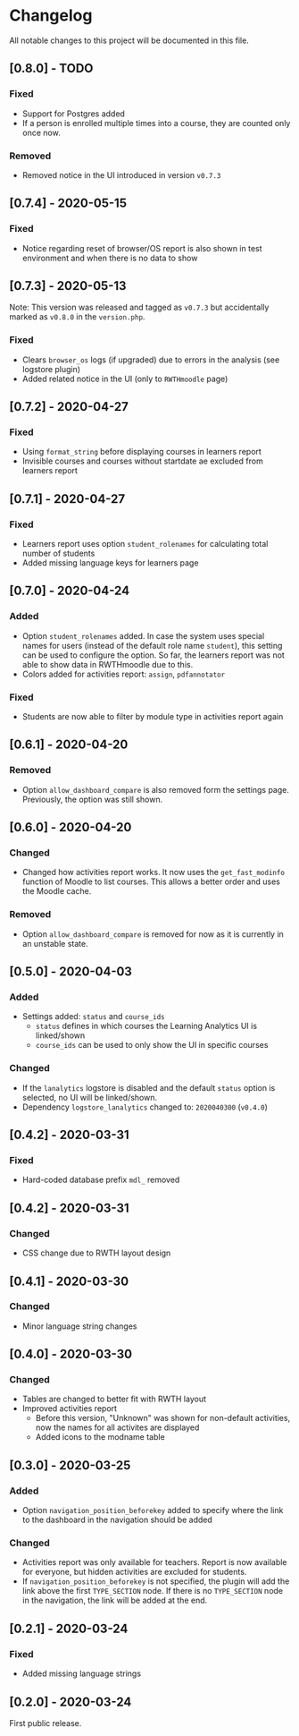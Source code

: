 # Changelog
All notable changes to this project will be documented in this file.

## [0.8.0] - TODO
### Fixed
- Support for Postgres added
- If a person is enrolled multiple times into a course, they are counted only once now.
### Removed
- Removed notice in the UI introduced in version `v0.7.3`

## [0.7.4] - 2020-05-15
### Fixed
- Notice regarding reset of browser/OS report is also shown in test environment and when there is no data to show

## [0.7.3] - 2020-05-13
Note: This version was released and tagged as `v0.7.3` but accidentally marked as `v0.8.0` in the `version.php`.
### Fixed
- Clears `browser_os` logs (if upgraded) due to errors in the analysis (see logstore plugin)
- Added related notice in the UI (only to `RWTHmoodle` page)

## [0.7.2] - 2020-04-27
### Fixed
- Using `format_string` before displaying courses in learners report
- Invisible courses and courses without startdate ae excluded from learners report

## [0.7.1] - 2020-04-27
### Fixed
- Learners report uses option `student_rolenames` for calculating total number of students
- Added missing language keys for learners page

## [0.7.0] - 2020-04-24
### Added
- Option `student_rolenames` added. In case the system uses special names for users (instead of the default role name `student`), this setting can be used to configure the option. So far, the learners report was not able to show data in RWTHmoodle due to this.
- Colors added for activities report: `assign`, `pdfannotator`
### Fixed
- Students are now able to filter by module type in activities report again

## [0.6.1] - 2020-04-20
### Removed
- Option `allow_dashboard_compare` is also removed form the settings page. Previously, the option was still shown.

## [0.6.0] - 2020-04-20
### Changed
- Changed how activities report works. It now uses the `get_fast_modinfo` function of Moodle to list courses. This allows a better order and uses the Moodle cache.
### Removed
- Option `allow_dashboard_compare` is removed for now as it is currently in an unstable state.

## [0.5.0] - 2020-04-03
### Added
- Settings added: `status` and `course_ids`
  - `status` defines in which courses the Learning Analytics UI is linked/shown
  - `course_ids` can be used to only show the UI in specific courses
### Changed
- If the `lanalytics` logstore is disabled and the default `status` option is selected, no UI will be linked/shown.
- Dependency `logstore_lanalytics` changed to: `2020040300` (`v0.4.0`)

## [0.4.2] - 2020-03-31
### Fixed
- Hard-coded database prefix `mdl_` removed

## [0.4.2] - 2020-03-31
### Changed
- CSS change due to RWTH layout design

## [0.4.1] - 2020-03-30
### Changed
- Minor language string changes

## [0.4.0] - 2020-03-30
### Changed
- Tables are changed to better fit with RWTH layout
- Improved activities report
  - Before this version, "Unknown" was shown for non-default activities, now the names for all activites are displayed
  - Added icons to the modname table

## [0.3.0] - 2020-03-25
### Added
- Option `navigation_position_beforekey` added to specify where the link to the dashboard in the navigation should be added

### Changed
- Activities report was only available for teachers. Report is now available for everyone, but hidden activities are excluded for students.
- If `navigation_position_beforekey` is not specified, the plugin will add the link above the first `TYPE_SECTION` node. If there is no `TYPE_SECTION` node in the navigation, the link will be added at the end.

## [0.2.1] - 2020-03-24
### Fixed
- Added missing language strings

## [0.2.0] - 2020-03-24
First public release.
